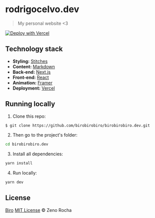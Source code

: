 # rodrigocelvo.dev

> My personal website <3

[![Deploy with Vercel](https://vercel.com/button)](https://vercel.com/)

## Technology stack

- **Styling:** [Stitches](https://stitches.dev/)
- **Content:** [Markdown](https://daringfireball.net/projects/markdown/)
- **Back-end:** [Next.js](https://nextjs.org/)
- **Front-end:** [React](https://reactjs.org/)
- **Animation:** [Framer](https://www.framer.com/docs/animation/)
- **Deployment:** [Vercel](https://vercel.com/)

## Running locally

1. Clone this repo:

```sh
$ git clone https://github.com/birobirobiro/birobirobiro.dev.git
```

2. Then go to the project's folder:

```sh
cd birobirobiro.dev
```

3. Install all dependencies:

```sh
yarn install
```

4. Run locally:

```sh
yarn dev
```

## License

[Biro](https://github.com/birobirobiro/birobirobiro.dev)
[MIT License](http://zenorocha.mit-license.org/) © Zeno Rocha
